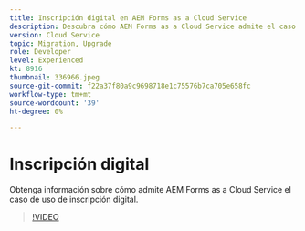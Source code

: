```yaml
---
title: Inscripción digital en AEM Forms as a Cloud Service
description: Descubra cómo AEM Forms as a Cloud Service admite el caso de uso de inscripción digital.
version: Cloud Service
topic: Migration, Upgrade
role: Developer
level: Experienced
kt: 8916
thumbnail: 336966.jpeg
source-git-commit: f22a37f80a9c9698718e1c75576b7ca705e658fc
workflow-type: tm+mt
source-wordcount: '39'
ht-degree: 0%

---
```



# Inscripción digital

Obtenga información sobre cómo admite AEM Forms as a Cloud Service el caso de uso de inscripción digital.

>[!VIDEO](https://video.tv.adobe.com/v/336966/?quality=12&learn=on)
